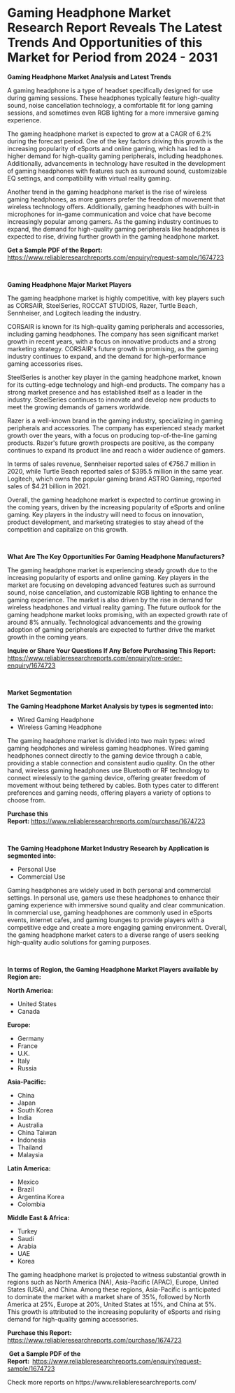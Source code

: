 <p><h1>Gaming Headphone Market Research Report Reveals The Latest Trends And Opportunities of this Market for Period from 2024 - 2031</h1></p><p><strong>Gaming Headphone Market Analysis and Latest Trends</strong></p>
<p><p>A gaming headphone is a type of headset specifically designed for use during gaming sessions. These headphones typically feature high-quality sound, noise cancellation technology, a comfortable fit for long gaming sessions, and sometimes even RGB lighting for a more immersive gaming experience.</p><p>The gaming headphone market is expected to grow at a CAGR of 6.2% during the forecast period. One of the key factors driving this growth is the increasing popularity of eSports and online gaming, which has led to a higher demand for high-quality gaming peripherals, including headphones. Additionally, advancements in technology have resulted in the development of gaming headphones with features such as surround sound, customizable EQ settings, and compatibility with virtual reality gaming.</p><p>Another trend in the gaming headphone market is the rise of wireless gaming headphones, as more gamers prefer the freedom of movement that wireless technology offers. Additionally, gaming headphones with built-in microphones for in-game communication and voice chat have become increasingly popular among gamers. As the gaming industry continues to expand, the demand for high-quality gaming peripherals like headphones is expected to rise, driving further growth in the gaming headphone market.</p></p>
<p><strong>Get a Sample PDF of the Report:&nbsp;</strong> <a href="https://www.reliableresearchreports.com/enquiry/request-sample/1674723">https://www.reliableresearchreports.com/enquiry/request-sample/1674723</a></p>
<p>&nbsp;</p>
<p><strong>Gaming Headphone Major Market Players</strong></p>
<p><p>The gaming headphone market is highly competitive, with key players such as CORSAIR, SteelSeries, ROCCAT STUDIOS, Razer, Turtle Beach, Sennheiser, and Logitech leading the industry. </p><p>CORSAIR is known for its high-quality gaming peripherals and accessories, including gaming headphones. The company has seen significant market growth in recent years, with a focus on innovative products and a strong marketing strategy. CORSAIR's future growth is promising, as the gaming industry continues to expand, and the demand for high-performance gaming accessories rises.</p><p>SteelSeries is another key player in the gaming headphone market, known for its cutting-edge technology and high-end products. The company has a strong market presence and has established itself as a leader in the industry. SteelSeries continues to innovate and develop new products to meet the growing demands of gamers worldwide.</p><p>Razer is a well-known brand in the gaming industry, specializing in gaming peripherals and accessories. The company has experienced steady market growth over the years, with a focus on producing top-of-the-line gaming products. Razer's future growth prospects are positive, as the company continues to expand its product line and reach a wider audience of gamers.</p><p>In terms of sales revenue, Sennheiser reported sales of €756.7 million in 2020, while Turtle Beach reported sales of $395.5 million in the same year. Logitech, which owns the popular gaming brand ASTRO Gaming, reported sales of $4.21 billion in 2021.</p><p>Overall, the gaming headphone market is expected to continue growing in the coming years, driven by the increasing popularity of eSports and online gaming. Key players in the industry will need to focus on innovation, product development, and marketing strategies to stay ahead of the competition and capitalize on this growth.</p></p>
<p>&nbsp;</p>
<p><strong>What Are The Key Opportunities For Gaming Headphone Manufacturers?</strong></p>
<p><p>The gaming headphone market is experiencing steady growth due to the increasing popularity of esports and online gaming. Key players in the market are focusing on developing advanced features such as surround sound, noise cancellation, and customizable RGB lighting to enhance the gaming experience. The market is also driven by the rise in demand for wireless headphones and virtual reality gaming. The future outlook for the gaming headphone market looks promising, with an expected growth rate of around 8% annually. Technological advancements and the growing adoption of gaming peripherals are expected to further drive the market growth in the coming years.</p></p>
<p><strong>Inquire or Share Your Questions If Any Before Purchasing This Report:</strong> <a href="https://www.reliableresearchreports.com/enquiry/pre-order-enquiry/1674723">https://www.reliableresearchreports.com/enquiry/pre-order-enquiry/1674723</a></p>
<p>&nbsp;</p>
<p><strong>Market Segmentation</strong></p>
<p><strong>The Gaming Headphone Market Analysis by types is segmented into:</strong></p>
<p><ul><li>Wired Gaming Headphone</li><li>Wireless Gaming Headphone</li></ul></p>
<p><p>The gaming headphone market is divided into two main types: wired gaming headphones and wireless gaming headphones. Wired gaming headphones connect directly to the gaming device through a cable, providing a stable connection and consistent audio quality. On the other hand, wireless gaming headphones use Bluetooth or RF technology to connect wirelessly to the gaming device, offering greater freedom of movement without being tethered by cables. Both types cater to different preferences and gaming needs, offering players a variety of options to choose from.</p></p>
<p><strong>Purchase this Report:&nbsp;</strong><a href="https://www.reliableresearchreports.com/purchase/1674723">https://www.reliableresearchreports.com/purchase/1674723</a></p>
<p>&nbsp;</p>
<p><strong>The Gaming Headphone Market Industry Research by Application is segmented into:</strong></p>
<p><ul><li>Personal Use</li><li>Commercial Use</li></ul></p>
<p><p>Gaming headphones are widely used in both personal and commercial settings. In personal use, gamers use these headphones to enhance their gaming experience with immersive sound quality and clear communication. In commercial use, gaming headphones are commonly used in eSports events, internet cafes, and gaming lounges to provide players with a competitive edge and create a more engaging gaming environment. Overall, the gaming headphone market caters to a diverse range of users seeking high-quality audio solutions for gaming purposes.</p></p>
<p>&nbsp;</p>
<p><strong>In terms of Region, the Gaming Headphone Market Players available by Region are:</strong></p>
<p>
    <p> <strong> North America: </strong>
        <ul>
            <li>United States</li>
            <li>Canada</li>
        </ul>
        </p> 
    <p> <strong> Europe: </strong>
        <ul>
            <li>Germany</li>
            <li>France</li>
            <li>U.K.</li>
            <li>Italy</li>
            <li>Russia</li>
        </ul>
        </p> 
    <p> <strong> Asia-Pacific: </strong>
        <ul>
            <li>China</li>
            <li>Japan</li>
            <li>South Korea</li>
            <li>India</li>
            <li>Australia</li>
            <li>China Taiwan</li>
            <li>Indonesia</li>
            <li>Thailand</li>
            <li>Malaysia</li>
        </ul>
        </p> 
    <p> <strong> Latin America: </strong>
        <ul>
            <li>Mexico</li>
            <li>Brazil</li>
            <li>Argentina Korea</li>
            <li>Colombia</li>
        </ul>
        </p> 
    <p> <strong> Middle East & Africa: </strong>
        <ul>
            <li>Turkey</li>
            <li>Saudi</li>
            <li>Arabia</li>
            <li>UAE</li>
            <li>Korea</li>
        </ul>
    </p>
    </p>
<p><p>The gaming headphone market is projected to witness substantial growth in regions such as North America (NA), Asia-Pacific (APAC), Europe, United States (USA), and China. Among these regions, Asia-Pacific is anticipated to dominate the market with a market share of 35%, followed by North America at 25%, Europe at 20%, United States at 15%, and China at 5%. This growth is attributed to the increasing popularity of eSports and rising demand for high-quality gaming accessories.</p></p>
<p><strong>Purchase this Report: </strong><a href="https://www.reliableresearchreports.com/purchase/1674723">https://www.reliableresearchreports.com/purchase/1674723</a></p>
<p>&nbsp;<strong>Get a Sample PDF of the Report:&nbsp;&nbsp;</strong><a href="https://www.reliableresearchreports.com/enquiry/request-sample/1674723">https://www.reliableresearchreports.com/enquiry/request-sample/1674723</a></p>
<p><strong></strong></p>
<p>Check more reports on https://www.reliableresearchreports.com/</p>